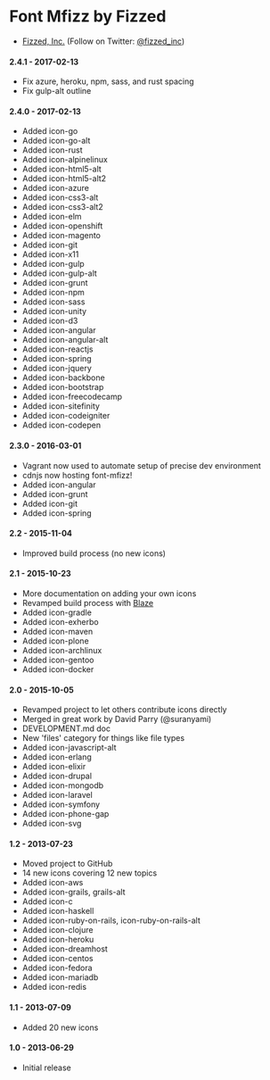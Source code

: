 Font Mfizz by Fizzed
=======================================

 - [Fizzed, Inc.](http://fizzed.com) (Follow on Twitter: [@fizzed_inc](http://twitter.com/fizzed_inc))

#### 2.4.1 - 2017-02-13

 - Fix azure, heroku, npm, sass, and rust spacing
 - Fix gulp-alt outline

#### 2.4.0 - 2017-02-13

 - Added icon-go
 - Added icon-go-alt
 - Added icon-rust
 - Added icon-alpinelinux
 - Added icon-html5-alt
 - Added icon-html5-alt2
 - Added icon-azure
 - Added icon-css3-alt
 - Added icon-css3-alt2
 - Added icon-elm
 - Added icon-openshift
 - Added icon-magento
 - Added icon-git
 - Added icon-x11
 - Added icon-gulp
 - Added icon-gulp-alt
 - Added icon-grunt
 - Added icon-npm
 - Added icon-sass
 - Added icon-unity
 - Added icon-d3
 - Added icon-angular
 - Added icon-angular-alt
 - Added icon-reactjs
 - Added icon-spring
 - Added icon-jquery
 - Added icon-backbone
 - Added icon-bootstrap
 - Added icon-freecodecamp
 - Added icon-sitefinity
 - Added icon-codeigniter
 - Added icon-codepen

#### 2.3.0 - 2016-03-01
 
 - Vagrant now used to automate setup of precise dev environment
 - cdnjs now hosting font-mfizz!
 - Added icon-angular
 - Added icon-grunt
 - Added icon-git
 - Added icon-spring

#### 2.2 - 2015-11-04

 - Improved build process (no new icons)

#### 2.1 - 2015-10-23

 - More documentation on adding your own icons
 - Revamped build process with [Blaze](https://github.com/fizzed/blaze)
 - Added icon-gradle
 - Added icon-exherbo
 - Added icon-maven
 - Added icon-plone
 - Added icon-archlinux
 - Added icon-gentoo
 - Added icon-docker

#### 2.0 - 2015-10-05

 - Revamped project to let others contribute icons directly
 - Merged in great work by David Parry (@suranyami)
 - DEVELOPMENT.md doc
 - New 'files' category for things like file types
 - Added icon-javascript-alt
 - Added icon-erlang
 - Added icon-elixir
 - Added icon-drupal
 - Added icon-mongodb
 - Added icon-laravel
 - Added icon-symfony
 - Added icon-phone-gap
 - Added icon-svg

#### 1.2 - 2013-07-23

 - Moved project to GitHub
 - 14 new icons covering 12 new topics
 - Added icon-aws
 - Added icon-grails, grails-alt
 - Added icon-c
 - Added icon-haskell
 - Added icon-ruby-on-rails, icon-ruby-on-rails-alt
 - Added icon-clojure
 - Added icon-heroku
 - Added icon-dreamhost
 - Added icon-centos
 - Added icon-fedora
 - Added icon-mariadb
 - Added icon-redis

#### 1.1 - 2013-07-09

 - Added 20 new icons

#### 1.0 - 2013-06-29

 - Initial release
